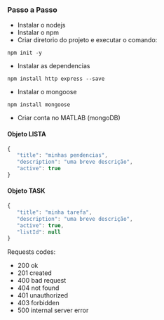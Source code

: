  ### Passo a Passo
 
 - Instalar o nodejs
 - Instalar o npm
 - Criar diretorio do projeto e executar o comando:
 ```
 npm init -y
 ```
 - Instalar as dependencias
 ```
 npm install http express --save
 ```

 - Instalar o mongoose
 ```
 npm install mongoose
 ```

 - Criar conta no MATLAB (mongoDB)

#### Objeto LISTA

 ```javascript
 {
    "title": "minhas pendencias",
    "description": "uma breve descrição",
    "active": true
}
```

#### Objeto TASK

 ```javascript
 {
    "title": "minha tarefa",
    "description": "uma breve descrição",
    "active": true,
    "listId": null
}
```

Requests codes:
 - 200 ok
 - 201 created
 - 400 bad request
 - 404 not found
 - 401 unauthorized
 - 403 forbidden
 - 500 internal server error